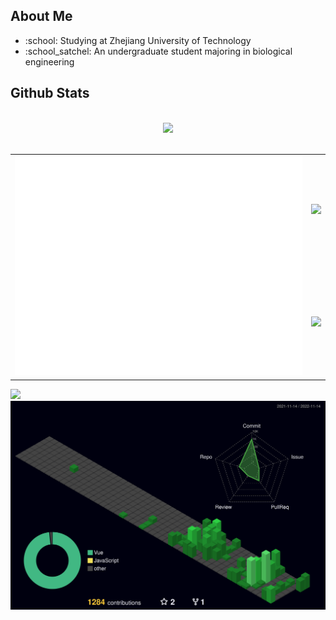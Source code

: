 <h2>About Me</h2>
<ul>
    <li>:school: Studying at Zhejiang University of Technology</li>
    <li>:school_satchel: An undergraduate student majoring in biological engineering</li>
</ul>
<h2>Github Stats</h2>
<br/>
<div align="center">
<picture>
    <source
        srcset="https://streak-stats.demolab.com?user=497363983&theme=dark"
        media="(prefers-color-scheme: dark)" />
    <source
        srcset="https://streak-stats.demolab.com?user=497363983&theme=default"
        media="(prefers-color-scheme: light), (prefers-color-scheme: no-preference)" />
    <img src="https://streak-stats.demolab.com?user=497363983&theme=default" />
</picture>
</div>
<br/>
<table>
<tr>
<td rowspan="2">
<a align="left" href="https://metrics.lecoq.io/">
    <img src="/github-metrics.svg" />
</a>
</td>
<td  colspan="1">
<picture>
    <source
        srcset="https://github-readme-stats.vercel.app/api?username=497363983&show_icons=true&theme=dark&card_width=500&custom_title=GitHub%20Stats&hide_border=true&bg_color=0e1116"
        media="(prefers-color-scheme: dark)" />
    <source
        srcset="https://github-readme-stats.vercel.app/api?username=497363983&show_icons=true&card_width=500&custom_title=GitHub%20Stats&hide_border=true"
        media="(prefers-color-scheme: light), (prefers-color-scheme: no-preference)" />
    <img src="https://github-readme-stats.vercel.app/api?username=497363983&show_icons=true&card_width=500&custom_title=GitHub%20Stats&hide_border=true" />
</picture>
</td>
</tr>
<tr>
<td colspan="1">
<picture>
    <source
        srcset="https://github-readme-stats.vercel.app/api/top-langs/?username=497363983&layout=compact&theme=dark&card_width=500&hide_border=true&bg_color=171b21"
        media="(prefers-color-scheme: dark)" />
    <source
        srcset="https://github-readme-stats.vercel.app/api/top-langs/?username=497363983&layout=compact&card_width=500&hide_border=true&bg_color=f6f8fa"
        media="(prefers-color-scheme: light), (prefers-color-scheme: no-preference)" />
    <img
        src="https://github-readme-stats.vercel.app/api/top-langs/?username=497363983&layout=compact&card_width=500&hide_border=true" />
</picture>
</td>
</tr>
</table>
<img src="https://activity-graph.herokuapp.com/graph?username=497363983&theme=github&custom_title=Contribution%20Graph" />

<a href="https://github.com/yoshi389111/github-profile-3d-contrib">
    <img src="/profile-3d-contrib/profile-night-green.svg" />
</a>
